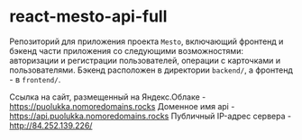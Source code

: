 # react-mesto-api-full
Репозиторий для приложения проекта `Mesto`, включающий фронтенд и бэкенд части приложения со следующими возможностями: авторизации и регистрации пользователей, операции с карточками и пользователями. Бэкенд расположен в директории `backend/`, а фронтенд - в `frontend/`. 
  
Ссылка на сайт, размещенный на Яндекс.Облаке - <https://puolukka.nomoredomains.rocks> 
Доменное имя api - <https://api.puolukka.nomoredomains.rocks>
Публичный IP-адрес сервера - <http://84.252.139.226/>
